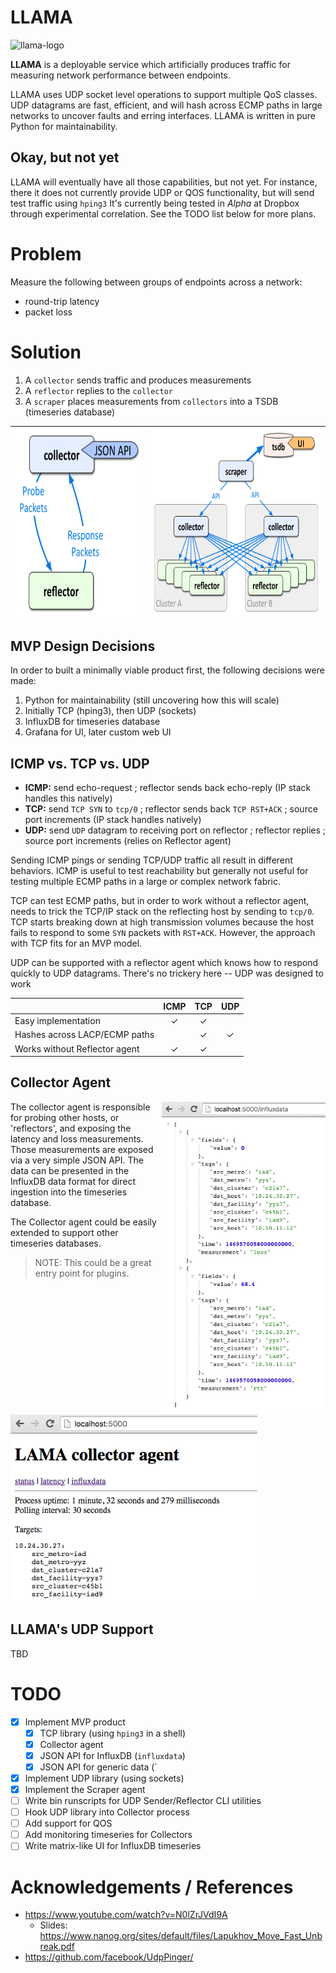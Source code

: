 # LLAMA

![llama-logo](./docs/llama-logo.png)

**LLAMA** is a deployable service which artificially produces
traffic for measuring network performance between endpoints.

LLAMA uses UDP socket level operations to support multiple QoS
classes. UDP datagrams are fast, efficient, and will hash
across ECMP paths in large networks to uncover faults and erring
interfaces. LLAMA is written in pure Python for maintainability.

## Okay, but not yet

LLAMA will eventually have all those capabilities, but not yet.
For instance, there it does not currently provide UDP or QOS
functionality, but will send test traffic using `hping3`
It's currently being tested in *Alpha* at Dropbox through
experimental correlation. See the TODO list below for more plans.

# Problem
Measure the following between groups of endpoints across a network:
* round-trip latency
* packet loss

# Solution

1. A `collector` sends traffic and produces measurements
2. A `reflector` replies to the `collector`
3. A `scraper` places measurements from `collectors` into a TSDB (timeseries database)

| <img src="./docs/collector.png" height="300px">  | <img src="./docs/overview.png" height="300px"> |
| ---- | ---- |

## MVP Design Decisions

In order to built a minimally viable product first, the following decisions were made:

1. Python for maintainability (still uncovering how this will scale)
2. Initially TCP (hping3), then UDP (sockets)
3. InfluxDB for timeseries database
4. Grafana for UI, later custom web UI

## ICMP vs. TCP vs. UDP

* **ICMP:** send echo-request ; reflector sends back echo-reply (IP stack handles this natively)
* **TCP:** send `TCP SYN` to `tcp/0` ; reflector sends back `TCP RST+ACK` ; source port increments (IP stack handles natively)
* **UDP:** send `UDP` datagram to receiving port on reflector ; reflector replies ; source port increments (relies on Reflector agent)

Sending ICMP pings or sending TCP/UDP traffic all result in different behaviors. ICMP is useful to test reachability but generally not useful for testing multiple ECMP paths in a large or complex network fabric.

TCP can test ECMP paths, but in order to work without a reflector agent, needs to trick the TCP/IP stack on the reflecting host by sending to `tcp/0`. TCP starts breaking down at high transmission volumes because the host fails to respond to some `SYN` packets with `RST+ACK`. However, the approach with TCP fits for an MVP model.

UDP can be supported with a reflector agent which knows how to respond quickly to UDP datagrams. There's no trickery here -- UDP was designed to work 

|      | ICMP | TCP | UDP |
| --- |:---:|:---:|:---:|
| Easy implementation | &#10003; | &#10003; |  |
| Hashes across LACP/ECMP paths | | &#10003; | &#10003; |
| Works without Reflector agent | &#10003; | &#10003; |  |

## Collector Agent
<img src="./docs/collector_influxdata.png" height="500px" align="right">
The collector agent is responsible for probing other hosts, or 'reflectors', and exposing the latency and loss measurements. Those measurements are exposed via a very simple JSON API. The data can be presented in the InfluxDB data format for direct ingestion into the timeseries database.

The Collector agent could be easily extended to support other timeseries databases.

> NOTE: This could be a great entry point for plugins.

<img src="./docs/collector_httpserver.png" height="300px">








## LLAMA's UDP Support
TBD

# TODO
- [x] Implement MVP product
  - [x] TCP library (using `hping3` in a shell) 
  - [x] Collector agent
  - [x] JSON API for InfluxDB (`influxdata`)
  - [x] JSON API for generic data (`
- [x] Implement UDP library (using sockets)
- [x] Implement the Scraper agent
- [ ] Write bin runscripts for UDP Sender/Reflector CLI utilities
- [ ] Hook UDP library into Collector process
- [ ] Add support for QOS
- [ ] Add monitoring timeseries for Collectors
- [ ] Write matrix-like UI for InfluxDB timeseries

# Acknowledgements / References

* https://www.youtube.com/watch?v=N0lZrJVdI9A
  * Slides: https://www.nanog.org/sites/default/files/Lapukhov_Move_Fast_Unbreak.pdf
* https://github.com/facebook/UdpPinger/
